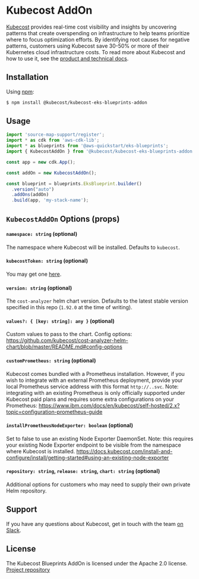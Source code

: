 # Kubecost AddOn

[Kubecost](https://kubecost.com) provides real-time cost visibility and insights by uncovering patterns that create overspending on infrastructure to help teams prioritize where to focus optimization efforts. By identifying root causes for negative patterns, customers using Kubecost save 30-50% or more of their Kubernetes cloud infrastructure costs. To read more about Kubecost and how to use it, see the [product and technical docs](https://docs.kubecost.com/#getting-started).

## Installation

Using [npm](https://npmjs.org):

```sh
$ npm install @kubecost/kubecost-eks-blueprints-addon
```

## Usage

```typescript
import 'source-map-support/register';
import * as cdk from 'aws-cdk-lib';
import * as blueprints from '@aws-quickstart/eks-blueprints';
import { KubecostAddOn } from '@kubecost/kubecost-eks-blueprints-addon';

const app = new cdk.App();

const addOn = new KubecostAddOn();

const blueprint = blueprints.EksBlueprint.builder()
  .version("auto")
  .addOns(addOn)
  .build(app, 'my-stack-name');
```

## `KubecostAddOn` Options (props)

#### `namespace: string` (optional)

The namespace where Kubecost will be installed. Defaults to `kubecost`.

#### `kubecostToken: string` (optional)

You may get one [here](https://kubecost.com/install).

#### `version: string` (optional)

The `cost-analyzer` helm chart version. Defaults to the latest stable version specified in this repo (`1.92.0` at the time of writing).

####  `values?: { [key: string]: any }` (optional)

Custom values to pass to the chart. Config options: https://github.com/kubecost/cost-analyzer-helm-chart/blob/master/README.md#config-options 

#### `customPrometheus: string` (optional)

Kubecost comes bundled with a Prometheus installation. However, if you wish to integrate with an external Prometheus deployment, provide your local Prometheus service address with this format `http://..svc`.
Note: integrating with an existing Prometheus is only officially supported under Kubecost paid plans and requires some extra configurations on your Prometheus: https://www.ibm.com/docs/en/kubecost/self-hosted/2.x?topic=configuration-prometheus-guide
#### `installPrometheusNodeExporter: boolean` (optional)

Set to false to use an existing Node Exporter DaemonSet.
Note: this requires your existing Node Exporter endpoint to be visible from the namespace where Kubecost is installed.
https://docs.kubecost.com/install-and-configure/install/getting-started#using-an-existing-node-exporter

#### `repository: string`, `release: string`, `chart: string` (optional)

Additional options for customers who may need to supply their own private Helm repository.

## Support

If you have any questions about Kubecost, get in touch with the team [on Slack](https://docs.kubecost.com/troubleshooting/creating-a-support-ticket).

## License

The Kubecost Blueprints AddOn is licensed under the Apache 2.0 license. [Project repository](https://github.com/kubecost/kubecost-eks-blueprints-addon/)
